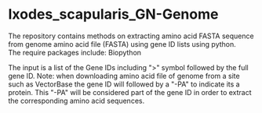 # Ixodes_scapularis_GN-Genome


The repository contains methods on extracting amino acid FASTA sequence from genome amino acid file (FASTA) using gene ID lists using python.   
The require packages include: Biopython  

The input is a list of the Gene IDs including ">" symbol followed by the full gene ID. Note: when downloading amino acid file of genome from a site such as VectorBase the gene ID will followed by a "-PA" to indicate its a protein. This "-PA" will be considered part of the gene ID in order to extract the corresponding amino acid sequences. 
